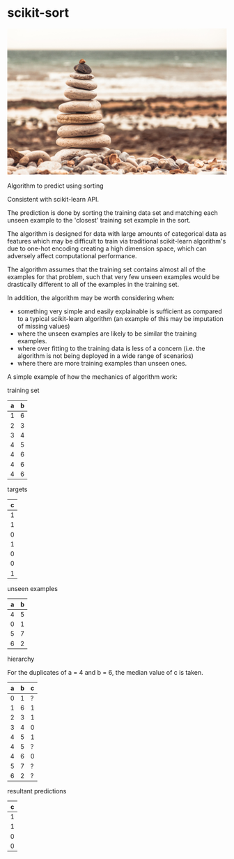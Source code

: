 # scikit-sort

![](/edvard-alexander-rolvaag-unsplash.jpg)

Algorithm to predict using sorting

Consistent with scikit-learn API.

The prediction is done by sorting the training data set and matching each unseen example 
to the 'closest' training set example in the sort.
    
The algorithm is designed for data with large amounts of categorical data as features which may be difficult to train via
traditional scikit-learn algorithm's due to one-hot encoding creating a high dimension space, which can 
adversely affect computational performance.

The algorithm assumes that the training set contains almost all of the examples for that problem,
such that very few unseen examples would be drastically different to all of the examples in the training set.

In addition, the algorithm may be worth considering when:
- something very simple and easily explainable is sufficient as compared to a typical scikit-learn algorithm (an example of this may be imputation of missing values)
- where the unseen examples are likely to be similar the training examples.
- where over fitting to the training data is less of a concern (i.e. the algorithm is not being deployed in a wide range of scenarios)
- where there are more training examples than unseen ones.

A simple example of how the mechanics of algorithm work:

training set

| a | b |
|---|---|
| 1 | 6 |
| 2 | 3 |
| 3 | 4 |
| 4 | 5 |
| 4 | 6 |
| 4 | 6 |
| 4 | 6 |

targets

| c     |
|-------|
| 1     |
| 1     |
| 0     |
| 1     |
| 0     |
| 0     |
| 1     |


unseen examples

| a | b |
|---|---|
| 4 | 5 |
| 0 | 1 | 
| 5 | 7 | 
| 6 | 2 |

hierarchy

For the duplicates of a = 4 and b = 6, the median value of c is taken.

| a | b | c |
|---|---|---|
| 0 | 1 | ? |
| 1 | 6 | 1 |
| 2 | 3 | 1 |
| 3 | 4 | 0 |
| 4 | 5 | 1 |
| 4 | 5 | ? |
| 4 | 6 | 0 |
| 5 | 7 | ? |
| 6 | 2 | ? |


resultant predictions

| c |
|---|
| 1 |
| 1 |
| 0 |
| 0 |
